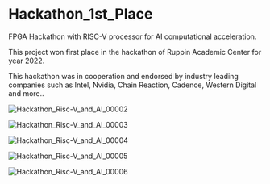 # Hackathon_1st_Place
FPGA Hackathon with RISC-V processor for AI computational acceleration.

This project won first place in the hackathon of Ruppin Academic Center for year 2022.

This hackathon was in cooperation and endorsed by industry leading companies such as Intel, Nvidia, Chain Reaction, Cadence, Western Digital and more.. 

![Hackathon_Risc-V_and_AI_00002](https://user-images.githubusercontent.com/84623646/163688757-5ff7b820-de3a-498c-901d-0baaf890d7c3.jpg)

![Hackathon_Risc-V_and_AI_00003](https://user-images.githubusercontent.com/84623646/163688756-dfd9ec55-2a12-4455-b242-c0507ee21e85.jpg)

![Hackathon_Risc-V_and_AI_00004](https://user-images.githubusercontent.com/84623646/163688763-56eb4f4e-aba2-4d5a-baf9-62caabeeb43e.jpg)

![Hackathon_Risc-V_and_AI_00005](https://user-images.githubusercontent.com/84623646/163688764-3bc98140-666d-4fd8-ba3a-5c98edca7c1a.jpg)

![Hackathon_Risc-V_and_AI_00006](https://user-images.githubusercontent.com/84623646/163688761-b3e41a23-a814-4f1e-bf71-08499c3d7409.jpg)
